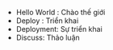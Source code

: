 - Hello World : Chào thế giới
- Deploy : Triển khai
- Deployment: Sự triển khai
- Discuss: Thảo luận

